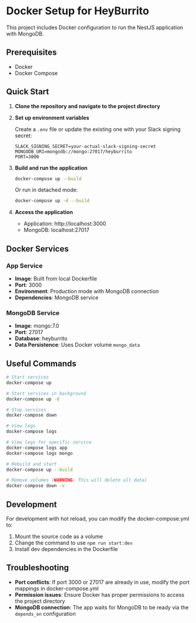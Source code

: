 # Docker Setup for HeyBurrito

This project includes Docker configuration to run the NestJS application with MongoDB.

## Prerequisites

- Docker
- Docker Compose

## Quick Start

1. **Clone the repository and navigate to the project directory**

2. **Set up environment variables**
   
   Create a `.env` file or update the existing one with your Slack signing secret:
   ```
   SLACK_SIGNING_SECRET=your-actual-slack-signing-secret
   MONGODB_URI=mongodb://mongo:27017/heyburrito
   PORT=3000
   ```

3. **Build and run the application**
   ```bash
   docker-compose up --build
   ```

   Or run in detached mode:
   ```bash
   docker-compose up -d --build
   ```

4. **Access the application**
   - Application: http://localhost:3000
   - MongoDB: localhost:27017

## Docker Services

### App Service
- **Image**: Built from local Dockerfile
- **Port**: 3000
- **Environment**: Production mode with MongoDB connection
- **Dependencies**: MongoDB service

### MongoDB Service
- **Image**: mongo:7.0
- **Port**: 27017
- **Database**: heyburrito
- **Data Persistence**: Uses Docker volume `mongo_data`

## Useful Commands

```bash
# Start services
docker-compose up

# Start services in background
docker-compose up -d

# Stop services
docker-compose down

# View logs
docker-compose logs

# View logs for specific service
docker-compose logs app
docker-compose logs mongo

# Rebuild and start
docker-compose up --build

# Remove volumes (WARNING: This will delete all data)
docker-compose down -v
```

## Development

For development with hot reload, you can modify the docker-compose.yml to:
1. Mount the source code as a volume
2. Change the command to use `npm run start:dev`
3. Install dev dependencies in the Dockerfile

## Troubleshooting

- **Port conflicts**: If port 3000 or 27017 are already in use, modify the port mappings in docker-compose.yml
- **Permission issues**: Ensure Docker has proper permissions to access the project directory
- **MongoDB connection**: The app waits for MongoDB to be ready via the `depends_on` configuration